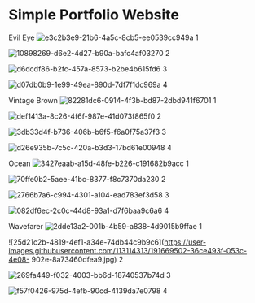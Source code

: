 # Simple Portfolio Website
Evil Eye
![e3c2b3e9-21b6-4a5c-8cb5-ee0539cc949a](https://user-images.githubusercontent.com/113114313/191652104-bae39ad8-eb49-48e1-8528-8168fad5b94e.jpg)      1

![10898269-d6e2-4d27-b90a-bafc4af03270](https://user-images.githubusercontent.com/113114313/191652270-7538da82-58fe-4e7d-8493-d84f9f5a7440.jpg)      2

![d6dcdf86-b2fc-457a-8573-b2be4b615fd6](https://user-images.githubusercontent.com/113114313/191666669-d81fad05-cbee-4ce7-adf7-ea6e5792235d.jpg)      3

![d07db0b9-1e99-49ea-890d-7df7f1dc969a](https://user-images.githubusercontent.com/113114313/191668190-67ff0251-9857-4cca-a23d-c014b25f081a.jpg)      4


Vintage Brown
![82281dc6-0914-4f3b-bd87-2dbd941f6701](https://user-images.githubusercontent.com/113114313/191652837-dba37cf8-88bb-4560-99c5-a1833a976419.jpg)      1

![def1413a-8c26-4f6f-987e-41d073f865f0](https://user-images.githubusercontent.com/113114313/191653787-89f62368-7a62-4b03-8607-ed8b93ac248a.jpg)      2

![3db33d4f-b736-406b-b6f5-f6a0f75a37f3](https://user-images.githubusercontent.com/113114313/191668604-d31d813d-dcd5-4285-a5f3-c241f8012ceb.jpg)      3

![d26e935b-7c5c-420a-b3d3-17bd61e00948](https://user-images.githubusercontent.com/113114313/191668632-a65643be-5197-40e3-9589-1da71537ef18.jpg)      4



Ocean
![3427eaab-a15d-48fe-b226-c191682b9acc](https://user-images.githubusercontent.com/113114313/191653959-e3eb6c13-bf9f-4fb1-8ee4-1ba41f44fa9a.jpg)      1

![70ffe0b2-5aee-41bc-8377-f8c7370da230](https://user-images.githubusercontent.com/113114313/191668940-8f1065df-f305-4ecf-9b6d-b326b641c03a.jpg)      2

![2766b7a6-c994-4301-a104-ead783ef3d58](https://user-images.githubusercontent.com/113114313/191669018-fdba0e99-2446-4eb3-aacf-0f79c2cb7229.jpg)      3

![082df6ec-2c0c-44d8-93a1-d7f6baa9c6a6](https://user-images.githubusercontent.com/113114313/191669060-0455232b-d393-44a2-9f94-17a935ccc39c.jpg)      4


Wavefarer
![2dde13a2-001b-4b59-a838-4d9015b9ffae](https://user-images.githubusercontent.com/113114313/191669528-01f431b8-e24b-48ab-b4dd-eaa8ffa7e8de.jpg)     1


![25d21c2b-4819-4ef1-a34e-74db44c9b9c6](https://user-images.githubusercontent.com/113114313/191669502-36ce493f-053c-4e08-      902e-8a73460dfea9.jpg)     2

![269fa449-f032-4003-bb6d-18740537b74d](https://user-images.githubusercontent.com/113114313/191669545-7022c01b-3893-43ba-afe3-c734e6341dc3.jpg)     3

![f57f0426-975d-4efb-90cd-4139da7e0798](https://user-images.githubusercontent.com/113114313/191669557-b3a9a929-79a2-4c0f-9c8a-797a2e87a812.jpg)      4
